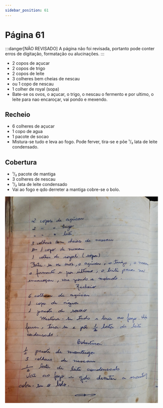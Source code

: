 ```yaml
---
sidebar_position: 61
---
```

# Página 61
:::danger[NÃO REVISADO]
A página não foi revisada, portanto pode conter erros de digitação, formatação ou alucinações.
:::
- 2 copos de açucar
- 2 copos de trigo
- 2 copos de leite
- 3 colheres bem cheias de nescau
- ou 1 copo de nescau
- 1 colher de royal (sopa)
- Bate-se os ovos, o açucar, o trigo, o nescau o fermento e por ultimo, o leite para nao encaroçar, vai pondo e mexendo.

## Recheio

- 6 colheres de açucar
- 1 copo de agua
- 1 pacote de socao
- Mistura-se tudo e leva ao fogo. Pode ferver, tira-se e põe ¹/₂ lata de leite condensado.

## Cobertura

- ¹/₂ pacote de mantiga
- 3 colheres de nescau
- ¹/₂ lata de leite condensado
- Vai ao fogo e qdo derreter a mantiga cobre-se o bolo.

![imagem base](./images/page_61.png)